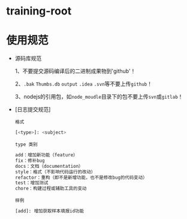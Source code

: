 # training-root
# 使用规范
* 源码库规范

	1、不要提交源码编译后的二进制成果物到'github'！

  2、`.bak` `Thumbs.db` `output` `.idea` `.svn`等不要上传`github`！
    
	3、nodejs的引用包，如`node_moudle`目录下的包不要上传`svn`或`gitlab`！
	
* [日志提交规范]

    `格式`
    ```sh
    [<type>]: <subject>
    ```
    `type 类别`
    ```sh
    add：增加新功能（feature）
    fix：修补bug
    docs：文档（documentation）
    style：格式（不影响代码运行的改动）
    refactor：重构（即不是新增功能，也不是修改bug的代码变动）
    test：增加测试
    chore：构建过程或辅助工具的变动
    ```
    `样例`
    ```sh
    [add]: 增加获取样本填报id功能
    ```
